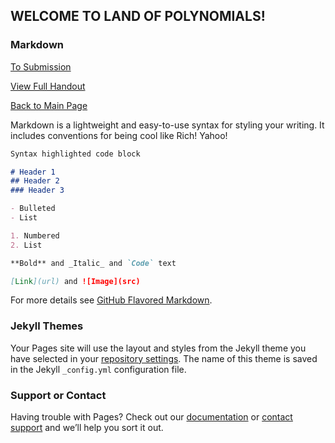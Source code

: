 
## WELCOME TO LAND OF POLYNOMIALS!

### Markdown

[To Submission](https://flashsonic6666.github.io/HandoutClutch/4b7f06ba46b04a1124e84a74e97ba31ccce229b5/problems/polynomialsA/submission.html)

[View Full Handout](https://flashsonic6666.github.io/HandoutClutch/4b7f06ba46b04a1124e84a74e97ba31ccce229b5/handouts/pol.pdf)

[Back to Main Page](https://flashsonic6666.github.io/HandoutClutch/4b7f06ba46b04a1124e84a74e97ba31ccce229b5/)

Markdown is a lightweight and easy-to-use syntax for styling your writing. It includes conventions for being cool like Rich! Yahoo!

```markdown
Syntax highlighted code block

# Header 1
## Header 2
### Header 3

- Bulleted
- List

1. Numbered
2. List

**Bold** and _Italic_ and `Code` text

[Link](url) and ![Image](src)
```

For more details see [GitHub Flavored Markdown](https://guides.github.com/features/mastering-markdown/).

### Jekyll Themes

Your Pages site will use the layout and styles from the Jekyll theme you have selected in your [repository settings](https://github.com/flashsonic6666/HandoutClutch/settings). The name of this theme is saved in the Jekyll `_config.yml` configuration file.

### Support or Contact

Having trouble with Pages? Check out our [documentation](https://docs.github.com/categories/github-pages-basics/) or [contact support](https://github.com/contact) and we’ll help you sort it out.
